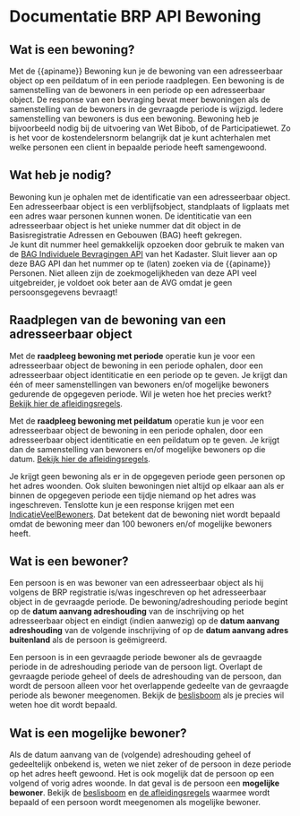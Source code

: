 # Documentatie BRP API Bewoning

## Wat is een bewoning?
Met de {{apiname}} Bewoning kun je de bewoning van een adresseerbaar object op een peildatum of in een periode raadplegen. Een bewoning is de samenstelling van de bewoners in een periode op een adresseerbaar object. De response van een bevraging bevat meer bewoningen als de samenstelling van de bewoners in de gevraagde periode is wijzigd. Iedere samenstelling van bewoners is dus een bewoning.
Bewoning heb je bijvoorbeeld nodig bij de uitvoering van Wet Bibob, of de Participatiewet. Zo is het voor de kostendelersnorm belangrijk dat je kunt achterhalen met welke personen een client in bepaalde periode heeft samengewoond.

## Wat heb je nodig?
Bewoning kun je ophalen met de identificatie van een adresseerbaar object. Een adresseerbaar object is een verblijfsobject, standplaats of ligplaats met een adres waar personen kunnen wonen. De identiticatie van een adresseerbaar object is het unieke nummer dat dit object in de Basisregistratie Adressen en Gebouwen (BAG) heeft gekregen.  
Je kunt dit nummer heel gemakkelijk opzoeken door gebruik te maken van de [BAG Individuele Bevragingen API](https://www.kadaster.nl/zakelijk/producten/adressen-en-gebouwen/bag-api-individuele-bevragingen) van het Kadaster. Sluit liever aan op deze BAG API dan het nummer op te (laten) zoeken via de {{apiname}} Personen. Niet alleen zijn de zoekmogelijkheden van deze API veel uitgebreider, je voldoet ook beter aan de AVG omdat je geen persoonsgegevens bevraagt!

## Raadplegen van de bewoning van een adresseerbaar object

Met de **raadpleeg bewoning met periode** operatie kun je voor een adresseerbaar object de bewoning in een periode ophalen, door een adresseerbaar object identiticatie en een periode op te geven.
Je krijgt dan één of meer samenstellingen van bewoners en/of mogelijke bewoners gedurende de opgegeven periode. Wil je weten hoe het precies werkt? [Bekijk hier de afleidingsregels](https://github.com/BRP-API/bewoning-informatie-service/blob/main/features/raadpleeg-bewoning-met-periode/overzicht.feature).

Met de **raadpleeg bewoning met peildatum** operatie kun je voor een adresseerbaar object de bewoning in een periode ophalen, door een adresseerbaar object identiticatie en een peildatum op te geven. Je krijgt dan de samenstelling van bewoners en/of mogelijke bewoners op die datum. [Bekijk hier de afleidingsregels](https://github.com/BRP-API/bewoning-informatie-service/blob/main/features/raadpleeg-bewoning-op-peildatum/overzicht.feature).

Je krijgt geen bewoning als er in de opgegeven periode geen personen op het adres woonden. Ook sluiten bewoningen niet altijd op elkaar aan als er binnen de opgegeven periode een tijdje niemand op het adres was ingeschreven. Tenslotte kun je een response krijgen met een [IndicatieVeelBewoners](https://github.com/BRP-API/bewoning-informatie-service/blob/main/features/raadpleeg-bewoning-met-periode/veel-bewoners.feature). Dat betekent dat de bewoning niet wordt bepaald omdat de bewoning meer dan 100 bewoners en/of mogelijke bewoners heeft.


## Wat is een bewoner?  
Een persoon is en was bewoner van een adresseerbaar object als hij volgens de BRP registratie is/was ingeschreven op het adresseerbaar object in de gevraagde periode. De bewoning/adreshouding periode begint op de **datum aanvang adreshouding** van de inschrijving op het adresseerbaar object en eindigt (indien aanwezig) op de **datum aanvang adreshouding** van de volgende inschrijving of op de **datum aanvang adres buitenland** als de persoon is geëmigreerd.

Een persoon is in een gevraagde periode bewoner als de gevraagde periode in de adreshouding periode van de persoon ligt. Overlapt de gevraagde periode geheel of deels de adreshouding van de persoon, dan wordt de persoon alleen voor het overlappende gedeelte van de gevraagde periode als bewoner meegenomen. Bekijk de [beslisboom](https://github.com/BRP-API/Haal-Centraal-BRP-bewoning/blob/master/docs/bewoning-op-peildatum.md) als je precies wil weten hoe dit wordt bepaald.


## Wat is een mogelijke bewoner? 

Als de datum aanvang van de (volgende) adreshouding geheel of gedeeltelijk onbekend is, weten we niet zeker of de persoon in deze periode op het adres heeft gewoond. Het is ook mogelijk dat de persoon op een volgend of vorig adres woonde. In dat geval is de persoon een **mogelijke bewoner**.
Bekijk de [beslisboom](https://github.com/BRP-API/Haal-Centraal-BRP-bewoning/blob/master/docs/onbekend-aanvang-adreshouding.md) en [de afleidingsregels](https://github.com/BRP-API/bewoning-informatie-service/blob/main/features/raadpleeg-bewoning-op-peildatum/mogelijke-bewoner.feature) waarmee wordt bepaald of een persoon wordt meegenomen als mogelijke bewoner.

